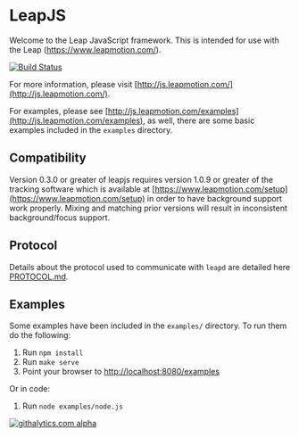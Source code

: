# LeapJS

Welcome to the Leap JavaScript framework. This is intended for use with the Leap (https://www.leapmotion.com/).

[![Build Status](https://travis-ci.org/leapmotion/leapjs.png)](https://travis-ci.org/leapmotion/leapjs)

For more information, please visit [http://js.leapmotion.com/](http://js.leapmotion.com/).

For examples, please see [http://js.leapmotion.com/examples](http://js.leapmotion.com/examples), as well, there are some basic examples included in the `examples` directory.

## Compatibility

Version 0.3.0 or greater of leapjs requires version 1.0.9 or greater of the tracking software which is available at [https://www.leapmotion.com/setup](https://www.leapmotion.com/setup) in order to have background support work properly. Mixing and matching prior versions will result in inconsistent background/focus support.

## Protocol

Details about the protocol used to communicate with `leapd` are detailed here [PROTOCOL.md](https://github.com/leapmotion/leapjs/blob/master/PROTOCOL.md).

##  Examples

Some examples have been included in the <code>examples/</code> directory. To run them do the following:

1. Run `npm install`
2. Run `make serve`
3. Point your browser to [http://localhost:8080/examples](http://localhost:8080/examples)

Or in code:

1. Run `node examples/node.js`

[![githalytics.com alpha](https://cruel-carlota.pagodabox.com/3b7f7ada70056bb107cee71c0814b263 "githalytics.com")](http://githalytics.com/leapmotion/leapjs)

